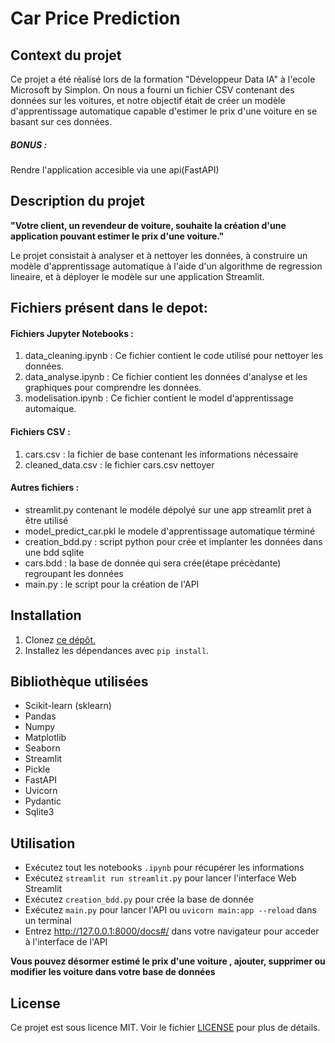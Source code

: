 # Car Price Prediction

## Context du projet

Ce projet a été réalisé lors de la formation "Développeur Data IA" à l'ecole Microsoft by Simplon. On nous a fourni un fichier CSV contenant des données sur les voitures, et notre objectif était de créer un modèle d'apprentissage automatique capable d'estimer le prix d'une voiture en se basant sur ces données.

##### BONUS :

Rendre l'application accesible via une api(FastAPI)

## Description du projet 

**"Votre client, un revendeur de voiture, souhaite la création d'une application pouvant estimer le prix d'une voiture."**

Le projet consistait à analyser et à nettoyer les données, à construire un modèle d'apprentissage automatique à l'aide d'un algorithme  de regression lineaire, et à déployer le modèle sur une application Streamlit.

## Fichiers présent dans le depot: 

#### Fichiers Jupyter Notebooks :

1. data_cleaning.ipynb : Ce fichier contient le code utilisé pour nettoyer les données.
2. data_analyse.ipynb : Ce fichier contient les données d'analyse et les graphiques pour comprendre les données.
3. modelisation.ipynb : Ce fichier contient le model d'apprentissage automaique.

#### Fichiers CSV :

1. cars.csv : la fichier de base contenant les informations nécessaire
2. cleaned_data.csv : le fichier cars.csv nettoyer

#### Autres fichiers :

- streamlit.py contenant le modéle dépolyé sur une app streamlit pret  à être utilisé
- model_predict_car.pkl le modele d'apprentissage automatique términé
- creation_bdd.py : script python pour crée et implanter les données dans une bdd sqlite
- cars.bdd : la base de donnée qui sera crée(étape précèdante) regroupant les données 
- main.py : le script pour la création de l'API




## Installation

1. Clonez [ce dépôt.](https://github.com/ForskyOnly/car_price_prediction)
2. Installez les dépendances avec `pip install`.


## Bibliothèque utilisées

- Scikit-learn (sklearn)
- Pandas
- Numpy
- Matplotlib
- Seaborn
- Streamlit
- Pickle
- FastAPI
- Uvicorn
- Pydantic
- Sqlite3


## Utilisation

- Exécutez tout les notebooks `.ipynb` pour récupérer les informations
- Exécutez `streamlit run streamlit.py` pour lancer l'interface Web Streamlit
- Exécutez `creation_bdd.py` pour crée la base de donnée
- Exécutez `main.py` pour lancer l'API ou `uvicorn main:app --reload` dans un terminal
- Entrez http://127.0.0.1:8000/docs#/ dans votre navigateur pour acceder à l'interface de l'API

**Vous pouvez désormer estimé le prix d'une voiture , ajouter, supprimer ou modifier les voiture dans votre base de données**


## License

Ce projet est sous licence MIT. Voir le fichier [LICENSE](LICENSE) pour plus de détails.
